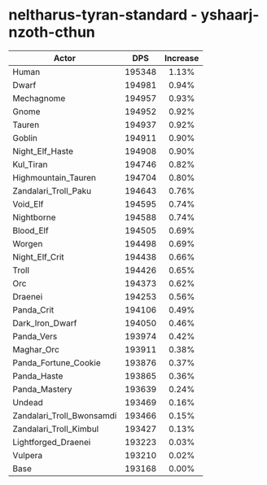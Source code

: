 # neltharus-tyran-standard - yshaarj-nzoth-cthun
| Actor | DPS | Increase |
|---|:---:|:---:|
|Human|195348|1.13%|
|Dwarf|194981|0.94%|
|Mechagnome|194957|0.93%|
|Gnome|194952|0.92%|
|Tauren|194937|0.92%|
|Goblin|194911|0.90%|
|Night_Elf_Haste|194908|0.90%|
|Kul_Tiran|194746|0.82%|
|Highmountain_Tauren|194704|0.80%|
|Zandalari_Troll_Paku|194643|0.76%|
|Void_Elf|194595|0.74%|
|Nightborne|194588|0.74%|
|Blood_Elf|194505|0.69%|
|Worgen|194498|0.69%|
|Night_Elf_Crit|194438|0.66%|
|Troll|194426|0.65%|
|Orc|194373|0.62%|
|Draenei|194253|0.56%|
|Panda_Crit|194106|0.49%|
|Dark_Iron_Dwarf|194050|0.46%|
|Panda_Vers|193974|0.42%|
|Maghar_Orc|193911|0.38%|
|Panda_Fortune_Cookie|193876|0.37%|
|Panda_Haste|193865|0.36%|
|Panda_Mastery|193639|0.24%|
|Undead|193469|0.16%|
|Zandalari_Troll_Bwonsamdi|193466|0.15%|
|Zandalari_Troll_Kimbul|193427|0.13%|
|Lightforged_Draenei|193223|0.03%|
|Vulpera|193210|0.02%|
|Base|193168|0.00%|
